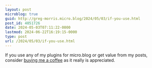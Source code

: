 ```yaml
---
layout: post
microblog: true
guid: http://greg-morris.micro.blog/2024/05/03/if-you-use.html
post_id: 4051726
date: 2024-05-03T07:11:22-0000
lastmod: 2024-06-22T16:19:15-0000
type: post
url: /2024/05/03/if-you-use.html
---
```

If you use any of my plugins for micro.blog or get value from my posts, consider [buying me a coffee](https://buymeacoffee.com/gregmorris) as it really is appreciated. 
